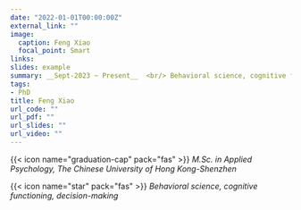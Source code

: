 ```yaml
---
date: "2022-01-01T00:00:00Z"
external_link: ""
image:
  caption: Feng Xiao
  focal_point: Smart
links:
slides: example
summary: __Sept-2023 ~ Present__  <br/> Behavioral science, cognitive functioning, decision-making.
tags: 
- PhD
title: Feng Xiao
url_code: ""
url_pdf: ""
url_slides: ""
url_video: ""
---
```

{{< icon name="graduation-cap" pack="fas" >}} _M.Sc. in Applied Psychology, The Chinese University of Hong Kong-Shenzhen_  

{{< icon name="star" pack="fas" >}} _Behavioral science, cognitive functioning, decision-making_  


